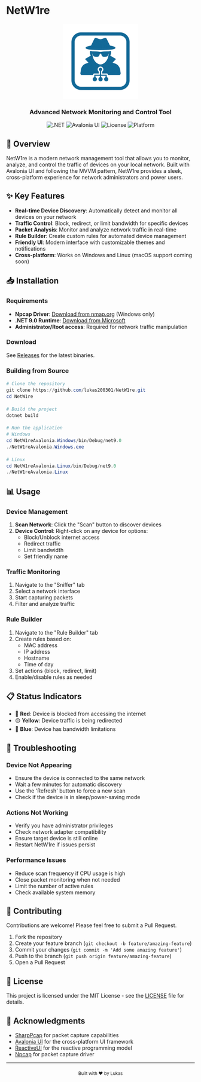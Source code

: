 # NetW1re

<div align="center">
  <img src="netw1re.png" alt="NetW1re Logo" width="200px" />
  <br>
  <h3>Advanced Network Monitoring and Control Tool</h3>
  
  ![.NET](https://img.shields.io/badge/.NET-9.0-512BD4)
  ![Avalonia UI](https://img.shields.io/badge/Avalonia_UI-11.0-2389FD)
  ![License](https://img.shields.io/badge/License-MIT-green.svg)
  ![Platform](https://img.shields.io/badge/Platform-Windows%20|%20Linux-lightgrey)
</div>

## 🌟 Overview

NetW1re is a modern network management tool that allows you to monitor, analyze, and control the traffic of devices on your local network. Built with Avalonia UI and following the MVVM pattern, NetW1re provides a sleek, cross-platform experience for network administrators and power users.

## ✨ Key Features

- **Real-time Device Discovery**: Automatically detect and monitor all devices on your network
- **Traffic Control**: Block, redirect, or limit bandwidth for specific devices
- **Packet Analysis**: Monitor and analyze network traffic in real-time
- **Rule Builder**: Create custom rules for automated device management
- **Friendly UI**: Modern interface with customizable themes and notifications
- **Cross-platform**: Works on Windows and Linux (macOS support coming soon)

## 📥 Installation

### Requirements

- **Npcap Driver**: [Download from nmap.org](https://nmap.org/download.html) (Windows only)
- **.NET 9.0 Runtime**: [Download from Microsoft](https://dotnet.microsoft.com/download/dotnet/9.0)
- **Administrator/Root access**: Required for network traffic manipulation

### Download

See [Releases](https://github.com/lukas200301/NetW1re/releases) for the latest binaries.

### Building from Source

```powershell
# Clone the repository
git clone https://github.com/lukas200301/NetW1re.git
cd NetW1re

# Build the project
dotnet build

# Run the application
# Windows
cd NetW1reAvalonia.Windows/bin/Debug/net9.0
./NetW1reAvalonia.Windows.exe

# Linux
cd NetW1reAvalonia.Linux/bin/Debug/net9.0
./NetW1reAvalonia.Linux
```

## 📊 Usage

### Device Management

1. **Scan Network**: Click the "Scan" button to discover devices
2. **Device Control**: Right-click on any device for options:
   - Block/Unblock internet access
   - Redirect traffic
   - Limit bandwidth
   - Set friendly name

### Traffic Monitoring

1. Navigate to the "Sniffer" tab
2. Select a network interface
3. Start capturing packets
4. Filter and analyze traffic

### Rule Builder

1. Navigate to the "Rule Builder" tab
2. Create rules based on:
   - MAC address
   - IP address
   - Hostname
   - Time of day
3. Set actions (block, redirect, limit)
4. Enable/disable rules as needed

## 📋 Status Indicators

- 🔴 **Red**: Device is blocked from accessing the internet
- 🟡 **Yellow**: Device traffic is being redirected
- 🔵 **Blue**: Device has bandwidth limitations

## 🔧 Troubleshooting

### Device Not Appearing
- Ensure the device is connected to the same network
- Wait a few minutes for automatic discovery
- Use the 'Refresh' button to force a new scan
- Check if the device is in sleep/power-saving mode

### Actions Not Working
- Verify you have administrator privileges
- Check network adapter compatibility
- Ensure target device is still online
- Restart NetW1re if issues persist

### Performance Issues
- Reduce scan frequency if CPU usage is high
- Close packet monitoring when not needed
- Limit the number of active rules
- Check available system memory

## 🔄 Contributing

Contributions are welcome! Please feel free to submit a Pull Request.

1. Fork the repository
2. Create your feature branch (`git checkout -b feature/amazing-feature`)
3. Commit your changes (`git commit -m 'Add some amazing feature'`)
4. Push to the branch (`git push origin feature/amazing-feature`)
5. Open a Pull Request

## 📜 License

This project is licensed under the MIT License - see the [LICENSE](LICENSE) file for details.

## 🙏 Acknowledgments

- [SharpPcap](https://github.com/dotpcap/sharppcap) for packet capture capabilities
- [Avalonia UI](https://avaloniaui.net/) for the cross-platform UI framework
- [ReactiveUI](https://reactiveui.net/) for the reactive programming model
- [Npcap](https://nmap.org/npcap/) for packet capture driver

---

<div align="center">
  <sub>Built with ❤️ by Lukas</sub>
</div>
